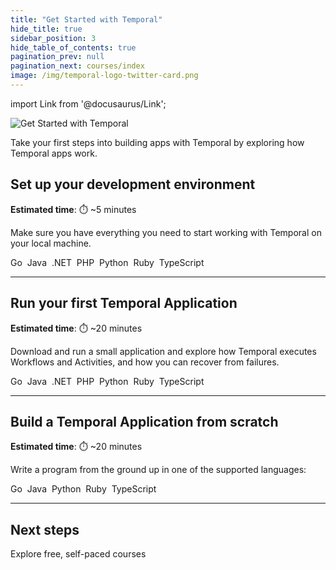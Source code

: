 ```yaml
---
title: "Get Started with Temporal"
hide_title: true
sidebar_position: 3
hide_table_of_contents: true
pagination_prev: null
pagination_next: courses/index
image: /img/temporal-logo-twitter-card.png
---
```


import Link from '@docusaurus/Link';

<img className="banner" src="/img/banners/getstarted.png" alt="Get Started with Temporal" />

Take your first steps into building apps with Temporal by exploring how Temporal apps work.

## Set up your development environment

**Estimated time**: ⏱️ ~5 minutes

Make sure you have everything you need to start working with Temporal on your local machine.

<Link className="button button--primary" to="go/dev_environment/">Go</Link>&nbsp;
<Link className="button button--primary" to="java/dev_environment/">Java</Link>&nbsp;
<Link className="button button--primary" to="dotnet/dev_environment/">.NET</Link>&nbsp;
<Link className="button button--primary" to="php/dev_environment/">PHP</Link>&nbsp;
<Link className="button button--primary" to="python/dev_environment/">Python</Link>&nbsp;
<Link className="button button--primary" to="ruby/dev_environment/">Ruby</Link>&nbsp;
<Link className="button button--primary" to="typescript/dev_environment/">TypeScript</Link>&nbsp;

----

## Run your first Temporal Application

**Estimated time**: ⏱️ ~20 minutes

Download and run a small application and explore how Temporal executes Workflows and Activities, and how you can recover from failures.

<Link className="button button--primary" to="go/first_program_in_go">Go</Link>&nbsp;
<Link className="button button--primary" to="java/first_program_in_java">Java</Link>&nbsp;
<Link className="button button--primary" to="dotnet/first_program_in_dotnet">.NET</Link>&nbsp;
<Link className="button button--primary" to="php/hello_world_in_php">PHP</Link>&nbsp;
<Link className="button button--primary" to="python/first_program_in_python">Python</Link>&nbsp;
<Link className="button button--primary" to="ruby/first_program_in_ruby">Ruby</Link>&nbsp;
<Link className="button button--primary" to="typescript/first_program_in_typescript">TypeScript</Link>&nbsp;

-----

## Build a Temporal Application from scratch

**Estimated time**: ⏱️ ~20 minutes

Write a program from the ground up in one of the supported languages:

<Link className="button button--primary" to="go/hello_world_in_go">Go</Link>&nbsp;
<Link className="button button--primary" to="java/hello_world_in_java">Java</Link>&nbsp;
<Link className="button button--primary" to="python/hello_world_in_python">Python</Link>&nbsp;
<Link className="button button--primary" to="ruby/hello_world_in_ruby">Ruby</Link>&nbsp;
<Link className="button button--primary" to="typescript/hello_world_in_typescript">TypeScript</Link>&nbsp;

----

## Next steps

<Link className="button button--primary" href="/courses">Explore free, self-paced courses</Link>
